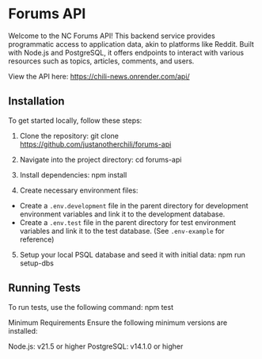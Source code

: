 # Forums API

Welcome to the NC Forums API! This backend service provides programmatic access to application data, akin to platforms like Reddit. Built with Node.js and PostgreSQL, it offers endpoints to interact with various resources such as topics, articles, comments, and users.

View the API here: https://chili-news.onrender.com/api/

## Installation

To get started locally, follow these steps:

1. Clone the repository:
git clone https://github.com/justanotherchili/forums-api

2. Navigate into the project directory:
cd forums-api

4. Install dependencies:
npm install

4. Create necessary environment files:
- Create a `.env.development` file in the parent directory for development environment variables and link it to the development database.
- Create a `.env.test` file in the parent directory for test environment variables and link it to the test database.
(See `.env-example` for reference)

5. Setup your local PSQL database and seed it with initial data:
npm run setup-dbs

## Running Tests

To run tests, use the following command:
npm test

Minimum Requirements
Ensure the following minimum versions are installed:

Node.js: v21.5 or higher
PostgreSQL: v14.1.0 or higher
